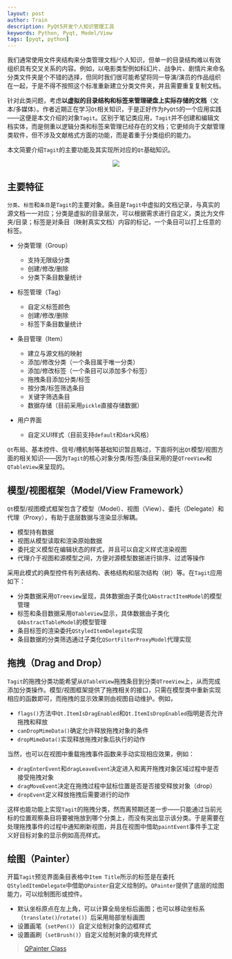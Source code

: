 ```yaml
---
layout: post
author: Train
description: PyQt5开发个人知识管理工具
keywords: Python, Pyqt, Model/View
tags: [pyqt, python]
---
```


我们通常使用文件夹结构来分类管理文档/个人知识，但单一的目录结构难以有效组织具有交叉关系的内容。例如，以电影类型例如科幻片、战争片、剧情片来命名分类文件夹是个不错的选择，但同时我们很可能希望将同一导演/演员的作品组织在一起，于是不得不按照这个标准重新建立分类文件夹，并且需要重复复制文档。

针对此类问题，考虑**以虚拟的目录结构和标签来管理硬盘上实际存储的文档**（文本/多媒体）。作者近期正在学习`Qt`相关知识，于是正好作为`PyQt5`的一个应用实践——这便是本文介绍的对象`Tagit`。区别于笔记类应用，`Tagit`并不创建和编辑文档实体，而是侧重以逻辑分类和标签来管理已经存在的文档；它更倾向于文献管理类软件，但不涉及文献格式方面的功能，而是着重于分类组织的能力。

本文简要介绍`Tagit`的主要功能及其实现所对应的`Qt`基础知识。

<div align='center'><img src="{{ "/images/2019-03-24-01.png" | prepend: site.baseurl }}"></div>

## 主要特征

`分类`、`标签`和`条目`是`Tagit`的主要对象。条目是`Tagit`中虚拟的文档记录，与真实的源文档一一对应；分类是虚拟的目录层次，可以根据需求进行自定义，类比为文件夹/目录；标签是对条目（映射真实文档）内容的标记，一个条目可以打上任意的标签。

- 分类管理（Group）
    - 支持无限级分类
    - 创建/修改/删除
    - 分类下条目数量统计

- 标签管理（Tag）
    - 自定义标签颜色
    - 创建/修改/删除
    - 标签下条目数量统计

- 条目管理（Item）
    - 建立与源文档的映射
    - 添加/修改分类（一个条目属于唯一分类）
    - 添加/修改标签（一个条目可以添加多个标签）
    - 拖拽条目添加分类/标签
    - 按分类/标签筛选条目
    - 关键字筛选条目    
    - 数据存储（目前采用`pickle`直接存储数据）

- 用户界面
    - 自定义UI样式（目前支持`default`和`dark`风格）

`Qt`布局、基本控件、信号/槽机制等基础知识暂且略过，下面将列出`Qt`模型/视图方面的相关知识——因为`Tagit`的核心对象分类/标签/条目采用的是`QTreeView`和`QTableView`来呈现的。


## 模型/视图框架（Model/View Framework）

`Qt`模型/视图模式框架包含了模型（Model）、视图（View）、委托（Delegate）和代理（Proxy），有助于底层数据与渲染显示解耦。

- 模型持有数据
- 视图从模型读取和渲染原始数据
- 委托定义模型在编辑状态的样式，并且可以自定义样式渲染视图
- 代理介于视图和源模型之间，方便对源模型数据进行排序、过滤等操作

采用此模式的典型控件有列表结构、表格结构和层次结构（树）等。在`Tagit`应用如下：

- 分类数据采用`QTreeview`呈现，具体数据由子类化`QAbstractItemModel`的模型管理
- 标签和条目数据采用`QTableView`显示，具体数据由子类化`QAbstractTableModel`的模型管理
- 条目标签的渲染委托`QStyledItemDelegate`实现
- 条目数据的分类筛选通过子类化`QSortFilterProxyModel`代理实现


## 拖拽（Drag and Drop）

`Tagit`的拖拽分类功能希望从`QTableView`拖拽条目到分类`QTreeView`上，从而完成添加分类操作。模型/视图框架提供了拖拽相关的接口，只需在模型类中重新实现相应的函数即可，而拖拽的显示效果则由视图自动维护。例如，

- `flags()`方法中`Qt.ItemIsDragEnabled`和`Qt.ItemIsDropEnabled`指明是否允许拖拽和释放
- `canDropMimeData()`确定允许释放拖拽对象的条件
- `dropMimeData()`实现释放拖拽对象后执行的动作

当然，也可以在视图中重载拖拽事件函数来手动实现相应效果，例如：

- `dragEnterEvent`和`dragLeaveEvent`决定进入和离开拖拽对象区域过程中是否接受拖拽对象
- `dragMoveEvent`决定在拖拽过程中鼠标位置是否是否接受释放对象（drop）
- `dropEvent`定义释放拖拽后需要进行的动作

这样也能功能上实现`Tagit`的拖拽分类，然而离预期还差一步——只能通过当前光标的位置观察条目将要被拖放到哪个分类上，而没有突出显示该分类。于是需要在处理拖拽事件的过程中通知刷新视图，并且在视图中借助`paintEvent`事件手工定义好目标对象的显示例如高亮样式。


## 绘图（Painter）

开篇`Tagit`预览界面条目表格中`Item Title`所示的标签是在委托`QStyledItemDelegate`中借助`QPainter`自定义绘制的。`QPainter`提供了底层的绘图能力，可以绘制图形或控件。

- 默认坐标原点在左上角，可以计算全局坐标后画图；也可以移动坐标系（`translate()`/`rotate()`）后采用局部坐标画图
- 设置画笔（`setPen()`）自定义绘制对象的边框样式
- 设置画刷（`setBrush()`）自定义绘制对象的填充样式

> [QPainter Class](https://doc.qt.io/qt-5/qpainter.html#details)